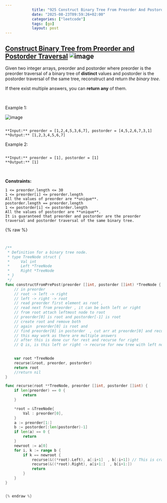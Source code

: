 ```yaml
---
            title: "925 Construct Binary Tree From Preorder And Postorder Traversal"
            date: "2025-08-23T09:59:26+02:00"
            categories: ["leetcode"]
            tags: [go]
            layout: post
---
```

            
## [Construct Binary Tree from Preorder and Postorder Traversal](https://leetcode.com/problems/construct-binary-tree-from-preorder-and-postorder-traversal) ![image](https://img.shields.io/badge/Difficulty-Medium-orange)

Given two integer arrays, preorder and postorder where preorder is the preorder traversal of a binary tree of **distinct** values and postorder is the postorder traversal of the same tree, reconstruct and return *the binary tree*.

If there exist multiple answers, you can **return any** of them.

 

Example 1:

![image](https://assets.leetcode.com/uploads/2021/07/24/lc-prepost.jpg)
```

**Input:** preorder = [1,2,4,5,3,6,7], postorder = [4,5,2,6,7,3,1]
**Output:** [1,2,3,4,5,6,7]

```

Example 2:

```

**Input:** preorder = [1], postorder = [1]
**Output:** [1]

```

 

**Constraints:**

	1 <= preorder.length <= 30
	1 <= preorder[i] <= preorder.length
	All the values of preorder are **unique**.
	postorder.length == preorder.length
	1 <= postorder[i] <= postorder.length
	All the values of postorder are **unique**.
	It is guaranteed that preorder and postorder are the preorder traversal and postorder traversal of the same binary tree.

{% raw %}


```go


/**
 * Definition for a binary tree node.
 * type TreeNode struct {
 *     Val int
 *     Left *TreeNode
 *     Right *TreeNode
 * }
 */
func constructFromPrePost(preorder []int, postorder []int) *TreeNode {
    // in preorder 
    // root -> left -> right
    // left -> right -> root
    // read preorder first element as root , 
    // read next from preorder , it can be both left or right 
    // from root attach leftmost node to root
    // preorder[0] is root and postorder[-1] is root
    // create root and remove both 
    // again  preorder[0] is root and 
    // find preorder[0] in postorder  , cut arr at preorder[0] and recurse for left 
    // this may work as there are multiple answers
    // after this is done cur for rest and recurse for right
    // Q is, is this left or right -> recurse for new tree with left node
    

    var root *TreeNode 
    recurse(&root, preorder, postorder)
    return root
    //return nil
}

func recurse(root **TreeNode, preorder []int, postorder []int) {
    if len(preorder) == 0 {
        return
    }

    *root = &TreeNode{
        Val : preorder[0],
    }
    a := preorder[1:]
    b := postorder[:len(postorder)-1]
    if len(a) == 0 {
        return
    }
    newroot := a[0]
    for i, k := range b {
        if k == newroot {
            recurse(&((*root).Left), a[:i+1]  , b[:i+1]) // This is crazy
            recurse(&((*root).Right), a[i+1:]  , b[i+1:])
            return
        }
    }
}


{% endraw %}
```
